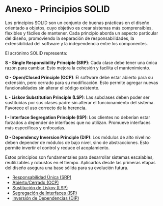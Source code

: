 # Anexo - Principios SOLID

Los principios SOLID son un conjunto de buenas prácticas en el diseño orientado a objetos, cuyo objetivo es crear sistemas más comprensibles, flexibles y fáciles de mantener. Cada principio aborda un aspecto particular del diseño, promoviendo la separación de responsabilidades, la extensibilidad del software y la independencia entre los componentes.

El acrónimo SOLID representa:

**S - Single Responsibility Principle (SRP)**: Cada clase debe tener una única razón para cambiar. Esto mejora la cohesión y facilita el mantenimiento.

**O - Open/Closed Principle (OCP)**:  El software debe estar abierto para su extensión, pero cerrado para su modificación. Esto permite agregar nuevas funcionalidades sin alterar el código existente.

**L - Liskov Substitution Principle (LSP)**: Las subclases deben poder ser sustituidas por sus clases padre sin alterar el funcionamiento del sistema. Favorece el uso correcto de la herencia.

**I - Interface Segregation Principle (ISP)**: Los clientes no deberían estar forzados a depender de interfaces que no utilizan. Promueve interfaces más específicas y enfocadas.

**D - Dependency Inversion Principle (DIP)**: Los módulos de alto nivel no deben depender de módulos de bajo nivel, sino de abstracciones. Esto permite invertir el control y reduce el acoplamiento.

Estos principios son fundamentales para desarrollar sistemas escalables, reutilizables y robustos en el tiempo. Aplicarlos desde las primeras etapas del diseño asegura una base sólida para su evolución futura.
 - [Responsabilidad Única (SRP)](srp.md)
 - [Abierto/Cerrado (OCP)](ocp.md) 
 - [Sustitución de Liskov (LSP)](lsp.md)
 - [Segregación de Interfaces (ISP)](isp.md)
 - [Inversión de Dependencias (DIP)](dip.md)

